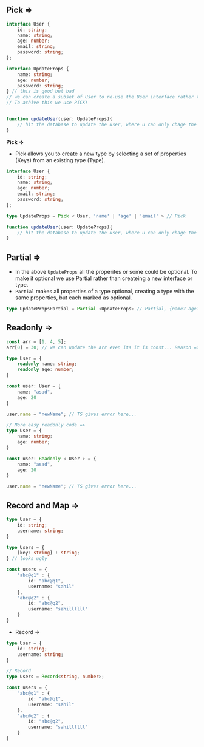 ## Pick =>

```ts
interface User {
    id: string;
    name: string;
    age: number;
    email: string;
    password: string;
};

interface UpdateProps {
    name: string;
    age: number;
    password: string;
} // this is good but bad
// we can create a subset of User to re-use the User interface rather than creating a new interface
// To achive this we use PICK!


function updateUser(user: UpdateProps){
    // hit the database to update the user, where u can only chage the name, age, password only
}
```

**Pick =>**
- Pick allows you to create a new type by selecting a set of properties (Keys) from an existing type (Type).
```ts
interface User {
    id: string;
    name: string;
    age: number;
    email: string;
    password: string;
};

type UpdateProps = Pick < User, 'name' | 'age' | 'email' > // Pick

function updateUser(user: UpdateProps){
    // hit the database to update the user, where u can only chage the name, age, password only
}
```

## Partial =>
- In the above `UpdateProps` all the properites or some could be optional. To make it optional we use Partial rather than createing a new interface or type.
- `Partial` makes all properties of a type optional, creating a type with the same properties, but each marked as optional.

```ts
type UpdatePropsPartial = Partial <UpdateProps> // Partial, {name? age? email?}
```

## Readonly =>

```ts
const arr = [1, 4, 5];
arr[0] = 30; // we can update the arr even its it is const... Reason => we can update the value inside arr. We are not changing the reference.
```

```ts
type User = {
    readonly name: string;
    readonly age: number;
}

const user: User = {
    name: "asad",
    age: 20
}

user.name = "newName"; // TS gives error here...
```

```ts
// More easy readonly code =>
type User = {
    name: string;
    age: number;
}

const user: Readonly < User > = {
    name: "asad",
    age: 20
}

user.name = "newName"; // TS gives error here...
```

## Record and Map =>

```ts
type User = {
    id: string;
    username: string;
}

type Users = {
    [key: string] : string;
} // looks ugly

const users = {
    "abc@q1" : {
        id: "abc@q1",
        username: "sahil"
    },
    "abc@q2" : {
        id: "abc@q2",
        username: "sahillllll"
    }
}
```

- Record =>
```ts
type User = {
    id: string;
    username: string;
}

// Record
type Users = Record<string, number>;

const users = {
    "abc@q1" : {
        id: "abc@q1",
        username: "sahil"
    },
    "abc@q2" : {
        id: "abc@q2",
        username: "sahillllll"
    }
}
```